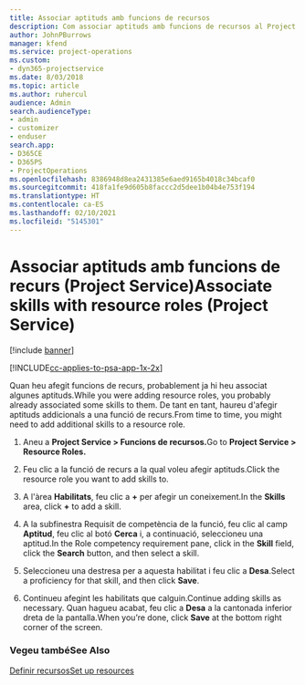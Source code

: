 ```yaml
---
title: Associar aptituds amb funcions de recursos
description: Com associar aptituds amb funcions de recursos al Project Service
author: JohnPBurrows
manager: kfend
ms.service: project-operations
ms.custom:
- dyn365-projectservice
ms.date: 8/03/2018
ms.topic: article
ms.author: ruhercul
audience: Admin
search.audienceType:
- admin
- customizer
- enduser
search.app:
- D365CE
- D365PS
- ProjectOperations
ms.openlocfilehash: 8386948d8ea2431385e6aed9165b4018c34bcaf0
ms.sourcegitcommit: 418fa1fe9d605b8faccc2d5dee1b04b4e753f194
ms.translationtype: HT
ms.contentlocale: ca-ES
ms.lasthandoff: 02/10/2021
ms.locfileid: "5145301"
---
```

# <a name="associate-skills-with-resource-roles-project-service"></a><span data-ttu-id="9cd19-103">Associar aptituds amb funcions de recurs (Project Service)</span><span class="sxs-lookup"><span data-stu-id="9cd19-103">Associate skills with resource roles (Project Service)</span></span>

[!include [banner](../includes/psa-now-project-operations.md)]

[!INCLUDE[cc-applies-to-psa-app-1x-2x](../includes/cc-applies-to-psa-app-1x-2x.md)]

<span data-ttu-id="9cd19-104">Quan heu afegit funcions de recurs, probablement ja hi heu associat algunes aptituds.</span><span class="sxs-lookup"><span data-stu-id="9cd19-104">While you were adding resource roles, you probably already associated some skills to them.</span></span> <span data-ttu-id="9cd19-105">De tant en tant, haureu d'afegir aptituds addicionals a una funció de recurs.</span><span class="sxs-lookup"><span data-stu-id="9cd19-105">From time to time, you might need to add additional skills to a resource role.</span></span>  
  
1.  <span data-ttu-id="9cd19-106">Aneu a **Project Service > Funcions de recursos.**</span><span class="sxs-lookup"><span data-stu-id="9cd19-106">Go to **Project Service > Resource Roles.**</span></span>  
  
2.  <span data-ttu-id="9cd19-107">Feu clic a la funció de recurs a la qual voleu afegir aptituds.</span><span class="sxs-lookup"><span data-stu-id="9cd19-107">Click the resource role you want to add skills to.</span></span>  
  
3.  <span data-ttu-id="9cd19-108">A l'àrea **Habilitats**, feu clic a **+** per afegir un coneixement.</span><span class="sxs-lookup"><span data-stu-id="9cd19-108">In the **Skills** area, click **+** to add a skill.</span></span>  
  
4.  <span data-ttu-id="9cd19-109">A la subfinestra Requisit de competència de la funció, feu clic al camp **Aptitud**, feu clic al botó **Cerca** i, a continuació, seleccioneu una aptitud.</span><span class="sxs-lookup"><span data-stu-id="9cd19-109">In the Role competency requirement pane, click in the **Skill** field, click the **Search** button,  and then select a skill.</span></span>  
  
5.  <span data-ttu-id="9cd19-110">Seleccioneu una destresa per a aquesta habilitat i feu clic a **Desa**.</span><span class="sxs-lookup"><span data-stu-id="9cd19-110">Select a proficiency for that skill, and then click **Save**.</span></span>  
  
6.  <span data-ttu-id="9cd19-111">Continueu afegint les habilitats que calguin.</span><span class="sxs-lookup"><span data-stu-id="9cd19-111">Continue adding skills as necessary.</span></span> <span data-ttu-id="9cd19-112">Quan hagueu acabat, feu clic a **Desa** a la cantonada inferior dreta de la pantalla.</span><span class="sxs-lookup"><span data-stu-id="9cd19-112">When you’re done, click **Save** at the bottom right corner of the screen.</span></span>  
  
### <a name="see-also"></a><span data-ttu-id="9cd19-113">Vegeu també</span><span class="sxs-lookup"><span data-stu-id="9cd19-113">See Also</span></span>  
 [<span data-ttu-id="9cd19-114">Definir recursos</span><span class="sxs-lookup"><span data-stu-id="9cd19-114">Set up resources</span></span>](../psa/set-up-resources.md)

